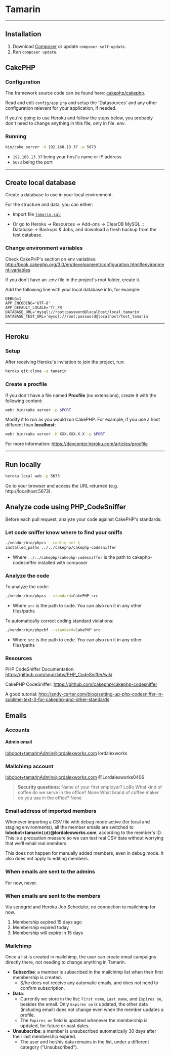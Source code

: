 # Tamarin

---

## Installation

1. Download [Composer](http://getcomposer.org/doc/00-intro.md) or update `composer self-update`.
2. Run `composer update`.


## CakePHP

### Configuration

The framework source code can be found here: [cakephp/cakephp](https://github.com/cakephp/cakephp).

Read and edit `config/app.php` and setup the 'Datasources' and any other
configuration relevant for your application, if needed.

If you're going to use Heroku and follow the steps below, you probably
don't need to change anything in this file, only in file *.env*.


### Running

```bash
bin/cake server -H 192.168.13.37 -p 5673
```

* `192.168.13.37` being your host's name or IP address
* `5673` being the port

---

## Create local database

Create a database to use in your local environment.

For the structure and data, you can either:

- Import file [`tamarin.sql`](https://github.com/LordAlexWorks/tamarin/blob/master/tamarin.sql);

- Or go to Heroku -> Resources -> Add-ons -> ClearDB MySQL :: Database -> Backups & Jobs, and download a fresh backup from the test database.


### Change environment variables

Check CakePHP's section on env variables: http://book.cakephp.org/3.0/en/development/configuration.html#environment-variables

If you don't have an .env file in the project's root folder, create it.

Add the following line with your local database info, for example:

```
DEBUG=1
APP_ENCODING='UTF-8'
APP_DEFAULT_LOCALE='fr_FR'
DATABASE_URL='mysql://root:password@localhost/local_tamarin'
DATABASE_TEST_URL='mysql://root:password@localhost/test_tamarin'
```

---

## Heroku

### Setup

After receiving Heroku's invitation to join the project, run:

```bash
heroku git:clone -a tamarin
```


### Create a procfile
If you don't have a file named **Procfile** (no extensions), create it with the following content:

```bash
web: bin/cake server -p $PORT
```

Modify it to run as you would run CakePHP. For example, if you use a host different than **localhost**:

```bash
web: bin/cake server -H XXX.XXX.X.X -p $PORT
```

For more information: https://devcenter.heroku.com/articles/procfile

---

## Run locally

```bash
heroku local web -p 5673
```

Go to your browser and access the URL returned (e.g. http://localhost:5673).


## Analyze code using PHP_CodeSniffer

Before each pull request, analyze your code against CakePHP's standards:

### Let code sniffer know where to find your sniffs
```bash
./vendor/bin/phpcs --config-set \
installed_paths ../../cakephp/cakephp-codesniffer
```

* Where `../../cakephp/cakephp-codesniffer` is the path to cakephp-codesniffer installed with composer 

### Analyze the code
To analyze the code: 
```bash
./vendor/bin/phpcs --standard=CakePHP src
```

* Where `src` is the path to code. You can also run it in any other files/paths

To automatically correct coding standard violations:
```bash
./vendor/bin/phpcbf --standard=CakePHP src
```

* Where `src` is the path to code. You can also run it in any other files/paths


### Resources
PHP CodeSniffer Documentation: https://github.com/squizlabs/PHP_CodeSniffer/wiki

CakePHP CodeSniffer: https://github.com/cakephp/cakephp-codesniffer

A good tutorial:
http://andy-carter.com/blog/setting-up-php-codesniffer-in-sublime-text-3-for-cakephp-and-other-standards


## Emails

### Accounts

#### Admin email
lobobot+tamarinAdmin@lordalexworks.com
lordalexworks

### Mailchimp account
lobobot+tamarinAdmin@lordalexworks.com
@Lordalexworks0406

> **Security questions:**
> Name of your first employer?
> LoBo
> What kind of coffee do we serve in the office?
> None
> What brand of coffee maker do you use in the office?
> None

### Email address of imported members

Whenever importing a CSV file with debug mode active (for local and staging environments), all the member emails are switched to **lobobot+tamarin`{id}`@lordalexworks.com**, according to the member's ID. This is a precaution measure so we can test real CSV data without worrying that we'll email real members.

This does not happen for manually added members, even in debug mode. It also does not apply to editing members.

### When emails are sent to the admins

For now, never.

### When emails are sent to the members

Via sendgrid and Heroku Job Scheduler, no connection to mailchimp for now.

1. Membership expired 15 days ago
2. Membership expired today
3. Membership will expire in 15 days

### Mailchimp

Once a list is created in mailchimp, the user can create email campaigns directly there, not needing to change anything in Tamarin.

* **Subscribe**: a member is subscribed in the mailchimp list when their first membership is created.
  * S/he does not receive any automatic emails, and does not need to confirm subscription.
* **Data**:
  * Currently we store in the list: `First name`, `Last name`, and `Expires on`, besides the email. Only `Expires on` is updated, the other data (including email) does not change even when the member updates a profile.
  * The `Expires on` field is updated whenever the membership is updated, for future or past dates.
* **Unsubscribe**: a member is unsubscribed automatically 30 days after their last membership expired.
  * The user and her/his data remains in the list, under a different category ("Unsubscribed").
